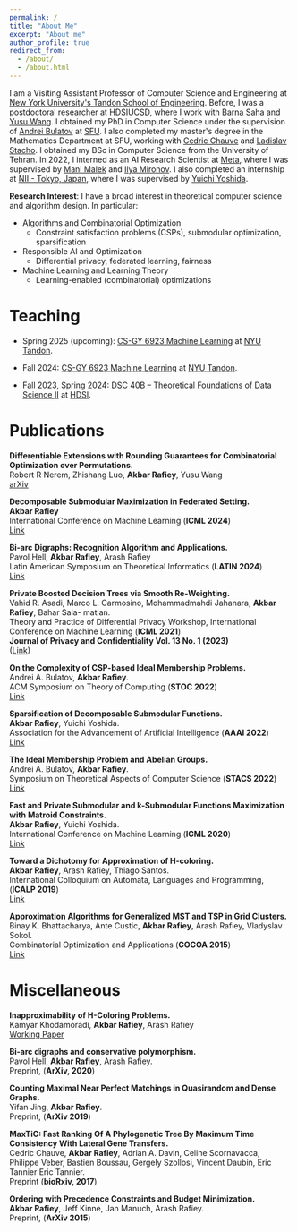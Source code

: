 ```yaml
---
permalink: /
title: "About Me"
excerpt: "About me"
author_profile: true
redirect_from: 
  - /about/
  - /about.html
---
```

I am a Visiting Assistant Professor of Computer Science and Engineering at [New York University's Tandon School of Engineering](https://engineering.nyu.edu).
Before, I was a postdoctoral researcher at [HDSI](https://datascience.ucsd.edu)[UCSD](https://ucsd.edu/), where I work with [Barna Saha](https://barnasaha.net/) and [Yusu Wang](http://yusu.belkin-wang.org/). I obtained my PhD in Computer Science under the supervision of [Andrei Bulatov](https://www.cs.sfu.ca/~abulatov/) at [SFU](https://www.sfu.ca/). I also completed my master's degree in the Mathematics Department at SFU, working with [Cedric Chauve](https://www.sfu.ca/math/people/faculty/cchauve.html) and [Ladislav Stacho](https://www.sfu.ca/~lstacho/Ladislav_Stachos_site/About_Me.html). I obtained my BSc in Computer Science from the University of Tehran.
In 2022, I interned as an AI Research Scientist at [Meta](https://about.meta.com/), where I was supervised by [Mani Malek](https://www.google.com/url?sa=t&amp;rct=j&amp;q=&amp;esrc=s&amp;source=web&amp;cd=&amp;cad=rja&amp;uact=8&amp;ved=2ahUKEwiW_rz22Yf-AhVsPUQIHZREBjEQFnoECAsQAQ&amp;url=https%3A%2F%2Fca.linkedin.com%2Fin%2Fmalekesmaeili&amp;usg=AOvVaw1ISqGOyI1SvKmM6GiP_qFz) and [Ilya Mironov](https://ai.facebook.com/people/ilya-mironov/). I also completed an internship at [NII - Tokyo, Japan](https://www.nii.ac.jp/en/), where I was supervised by [Yuichi Yoshida](http://research.nii.ac.jp/~yyoshida/).

**Research Interest**: I have a broad interest in theoretical computer science and algorithm design. In particular:
- Algorithms and Combinatorial Optimization
  - Constraint satisfaction problems (CSPs), submodular optimization, sparsification
- Responsible AI and Optimization
  - Differential privacy, federated learning, fairness
- Machine Learning and Learning Theory
  - Learning-enabled (combinatorial) optimizations

Teaching
======
- Spring 2025 (upcoming): [CS-GY 6923 Machine Learning](#) at [NYU Tandon](https://engineering.nyu.edu).

- Fall 2024: [CS-GY 6923 Machine Learning](https://akbarrafiey.github.io/ML6923/) at [NYU Tandon](https://engineering.nyu.edu).

- Fall 2023, Spring 2024: [DSC 40B – Theoretical Foundations of Data Science II](https://akbarrafiey.github.io/DSC40B-SP24/) at [HDSI](https://datascience.ucsd.edu).


Publications
======

**Differentiable Extensions with Rounding Guarantees for Combinatorial Optimization over Permutations.**
<br>
Robert R Nerem, Zhishang Luo, **Akbar Rafiey**, Yusu Wang
<br>
[arXiv](https://arxiv.org/pdf/2411.10707)


**Decomposable Submodular Maximization in Federated Setting.**
<br>
**Akbar Rafiey**
<br>
International Conference on Machine Learning (**ICML 2024**)
<br>
[Link](https://openreview.net/pdf?id=SAbZExIIgG)


**Bi-arc Digraphs: Recognition Algorithm and Applications.**
<br>
Pavol Hell, **Akbar Rafiey**, Arash Rafiey
<br>
Latin American Symposium on Theoretical Informatics (**LATIN 2024**)
<br>
[Link](https://link.springer.com/chapter/10.1007/978-3-031-55601-2_3)

**Private Boosted Decision Trees via Smooth Re-Weighting.** 
<br>
Vahid R. Asadi, Marco L. Carmosino, Mohammadmahdi Jahanara, **Akbar Rafiey**, Bahar Sala-
matian.
<br>
Theory and Practice of Differential Privacy Workshop, International Conference on Machine Learning (**ICML 2021**)
<br>
**Journal of Privacy and Confidentiality Vol. 13 No. 1 (2023)** 
<br>
([Link](https://journalprivacyconfidentiality.org/index.php/jpc/article/view/808/744))


**On the Complexity of CSP-based Ideal Membership Problems.**
<br>
Andrei A. Bulatov, **Akbar Rafiey**.
<br>
ACM Symposium on Theory of Computing (**STOC 2022**)
<br>
[Link](https://dl.acm.org/doi/abs/10.1145/3519935.3520063)

**Sparsification of Decomposable Submodular Functions.** 
<br>
**Akbar Rafiey**, Yuichi Yoshida.
<br>
Association for the Advancement of Artificial Intelligence (**AAAI 2022**)
<br>
[Link](https://ojs.aaai.org/index.php/AAAI/article/view/21275)

**The Ideal Membership Problem and Abelian Groups.**
<br> 
Andrei A. Bulatov, **Akbar Rafiey**.
<br>
Symposium on Theoretical Aspects of Computer Science (**STACS 2022**)
<br>
[Link](https://drops.dagstuhl.de/storage/00lipics/lipics-vol219-stacs2022/LIPIcs.STACS.2022.18/LIPIcs.STACS.2022.18.pdf)

**Fast and Private Submodular and k-Submodular Functions Maximization with Matroid Constraints.** 
<br>
**Akbar Rafiey**, Yuichi Yoshida.
<br>
International Conference on Machine Learning (**ICML 2020**)
<br>
[Link](http://proceedings.mlr.press/v119/rafiey20a.html)


**Toward a Dichotomy for Approximation of H-coloring.** 
<br>
**Akbar Rafiey**, Arash Rafiey, Thiago Santos.
<br>
International Colloquium on Automata, Languages and Programming, (**ICALP 2019**)
<br>
[Link](https://drops.dagstuhl.de/storage/00lipics/lipics-vol132-icalp2019/LIPIcs.ICALP.2019.91/LIPIcs.ICALP.2019.91.pdf)

**Approximation Algorithms for Generalized MST and TSP in Grid Clusters.** 
<br>
Binay K. Bhattacharya, Ante Custic, **Akbar Rafiey**, Arash Rafiey, Vladyslav Sokol.
<br>
Combinatorial Optimization and Applications (**COCOA 2015**)
<br>
[Link](https://link.springer.com/chapter/10.1007/978-3-319-26626-8_9)


Miscellaneous
======
**Inapproximability of H-Coloring Problems.**
<br>
Kamyar Khodamoradi, **Akbar Rafiey**, Arash Rafiey
<br>
[Working Paper](#)


**Bi-arc digraphs and conservative polymorphism.** 
<br>
Pavol Hell, **Akbar Rafiey**, Arash Rafiey.
<br>
Preprint, (**ArXiv, 2020**)

**Counting Maximal Near Perfect Matchings in Quasirandom and Dense Graphs.** 
<br>
Yifan Jing, **Akbar Rafiey**.
<br>
Preprint, (**ArXiv 2019**)


**MaxTiC: Fast Ranking Of A Phylogenetic Tree By Maximum Time Consistency With Lateral Gene Transfers.** 
<br>
Cedric Chauve, **Akbar Rafiey**, Adrian A. Davin, Celine Scornavacca, Philippe Veber, Bastien Boussau, Gergely Szollosi, Vincent Daubin, Eric Tannier Eric Tannier.
<br>
Preprint (**bioRxiv, 2017**)

**Ordering with Precedence Constraints and Budget Minimization.** 
<br>
**Akbar Rafiey**, Jeff Kinne, Jan Manuch, Arash Rafiey.
<br>
Preprint, (**ArXiv 2015**)
